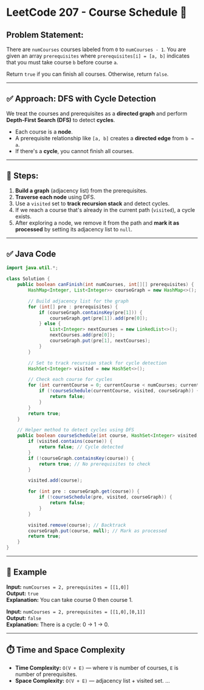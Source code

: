 
# LeetCode 207 - Course Schedule 🧠

## Problem Statement:
There are `numCourses` courses labeled from `0` to `numCourses - 1`. You are given an array `prerequisites` where `prerequisites[i] = [a, b]` indicates that you must take course `b` before course `a`.

Return `true` if you can finish all courses. Otherwise, return `false`.

---

## ✅ Approach: DFS with Cycle Detection

We treat the courses and prerequisites as a **directed graph** and perform **Depth-First Search (DFS)** to detect **cycles**.

- Each course is a **node**.
- A prerequisite relationship like `[a, b]` creates a **directed edge** from `b → a`.
- If there's a **cycle**, you cannot finish all courses.

---

## 🔁 Steps:

1. **Build a graph** (adjacency list) from the prerequisites.
2. **Traverse each node** using DFS.
3. Use a `visited` set to **track recursion stack** and detect cycles.
4. If we reach a course that's already in the current path (`visited`), a cycle exists.
5. After exploring a node, we remove it from the path and **mark it as processed** by setting its adjacency list to `null`.

---

## ✅ Java Code

```java
import java.util.*;

class Solution {
    public boolean canFinish(int numCourses, int[][] prerequisites) {
        HashMap<Integer, List<Integer>> courseGraph = new HashMap<>();

        // Build adjacency list for the graph
        for (int[] pre : prerequisites) {
            if (courseGraph.containsKey(pre[1])) {
                courseGraph.get(pre[1]).add(pre[0]);
            } else {
                List<Integer> nextCourses = new LinkedList<>();
                nextCourses.add(pre[0]);
                courseGraph.put(pre[1], nextCourses);
            }
        }

        // Set to track recursion stack for cycle detection
        HashSet<Integer> visited = new HashSet<>();

        // Check each course for cycles
        for (int currentCourse = 0; currentCourse < numCourses; currentCourse++) {
            if (!courseSchedule(currentCourse, visited, courseGraph)) {
                return false;
            }
        }
        return true;
    }

    // Helper method to detect cycles using DFS
    public boolean courseSchedule(int course, HashSet<Integer> visited, HashMap<Integer, List<Integer>> courseGraph) {
        if (visited.contains(course)) {
            return false; // Cycle detected
        }
        if (!courseGraph.containsKey(course)) {
            return true; // No prerequisites to check
        }

        visited.add(course);

        for (int pre : courseGraph.get(course)) {
            if (!courseSchedule(pre, visited, courseGraph)) {
                return false;
            }
        }

        visited.remove(course); // Backtrack
        courseGraph.put(course, null); // Mark as processed
        return true;
    }
}
```

---

## 🧪 Example

**Input:** `numCourses = 2, prerequisites = [[1,0]]`  
**Output:** `true`  
**Explanation:** You can take course 0 then course 1.

**Input:** `numCourses = 2, prerequisites = [[1,0],[0,1]]`  
**Output:** `false`  
**Explanation:** There is a cycle: 0 → 1 → 0.

---

## ⏱️ Time and Space Complexity

- **Time Complexity:** `O(V + E)` — where `V` is number of courses, `E` is number of prerequisites.
- **Space Complexity:** `O(V + E)` — adjacency list + visited set.
...